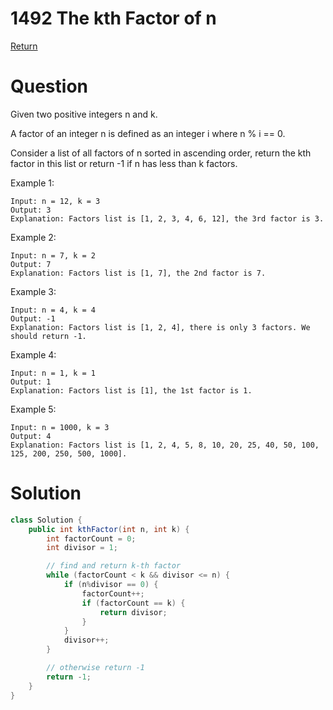 # 1492 The kth Factor of n

[Return](../README.md)

# Question

Given two positive integers n and k.

A factor of an integer n is defined as an integer i where n % i == 0.

Consider a list of all factors of n sorted in ascending order, return the kth factor in this list or return -1 if n has less than k factors.

Example 1:

```
Input: n = 12, k = 3
Output: 3
Explanation: Factors list is [1, 2, 3, 4, 6, 12], the 3rd factor is 3.
```

Example 2:

```
Input: n = 7, k = 2
Output: 7
Explanation: Factors list is [1, 7], the 2nd factor is 7.
```

Example 3:

```
Input: n = 4, k = 4
Output: -1
Explanation: Factors list is [1, 2, 4], there is only 3 factors. We should return -1.
```

Example 4:

```
Input: n = 1, k = 1
Output: 1
Explanation: Factors list is [1], the 1st factor is 1.
```

Example 5:

```
Input: n = 1000, k = 3
Output: 4
Explanation: Factors list is [1, 2, 4, 5, 8, 10, 20, 25, 40, 50, 100, 125, 200, 250, 500, 1000].
```

# Solution

```Java
class Solution {
    public int kthFactor(int n, int k) {
        int factorCount = 0;
        int divisor = 1;

        // find and return k-th factor
        while (factorCount < k && divisor <= n) {
            if (n%divisor == 0) {
                factorCount++;
                if (factorCount == k) {
                    return divisor;
                }
            }
            divisor++;
        }

        // otherwise return -1
        return -1;
    }
}
```
